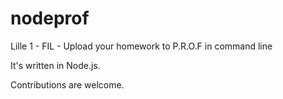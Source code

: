 # nodeprof
Lille 1 - FIL - Upload your homework to P.R.O.F in command line


It's written in Node.js.

Contributions are welcome.